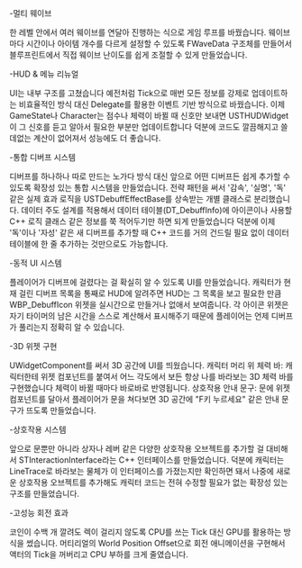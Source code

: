 -멀티 웨이브

한 레벨 안에서 여러 웨이브를 연달아 진행하는 식으로 게임 루프를 바꿨습니다.
웨이브마다 시간이나 아이템 개수를 다르게 설정할 수 있도록 FWaveData 구조체를 만들어서 블루프린트에서 직접 웨이브 난이도를 쉽게 조절할 수 있게 만들었습니다.

-HUD & 메뉴 리뉴얼

UI는 내부 구조를 고쳤습니다 예전처럼 Tick으로 매번 모든 정보를 강제로 업데이트하는 비효율적인 방식 대신 Delegate를 활용한 이벤트 기반 방식으로 바꿨습니다.
이제 GameState나 Character는 점수나 체력이 바뀔 때 신호만 보내면 USTHUDWidget이 그 신호를 듣고 알아서 필요한 부분만 업데이트합니다 덕분에 코드도 깔끔해지고 쓸데없는 계산이 없어져서 성능에도 더 좋습니다.

-통합 디버프 시스템

디버프를 하나하나 따로 만드는 노가다 방식 대신 앞으로 어떤 디버프든 쉽게 추가할 수 있도록 확장성 있는 통합 시스템을 만들었습니다. 전략 패턴을 써서 '감속', '실명', '독' 같은 실제 효과 로직을 USTDebuffEffectBase를 상속받는 개별 클래스로 분리했습니다.
데이터 주도 설계를 적용해서 데이터 테이블(DT_DebuffInfo)에 아이콘이나 사용할 C++ 로직 클래스 같은 정보를 쭉 적어두기만 하면 되게 만들었습니다 덕분에 이제 '독'이나 '자성' 같은 새 디버프를 추가할 때 C++ 코드를 거의 건드릴 필요 없이 데이터 테이블에 한 줄 추가하는 것만으로도 가능합니다.

-동적 UI 시스템

플레이어가 디버프에 걸렸다는 걸 확실히 알 수 있도록 UI를 만들었습니다. 캐릭터가 현재 걸린 디버프 목록을 통째로 HUD에 알려주면 HUD는 그 목록을 보고 필요한 만큼 WBP_DebuffIcon 위젯을 실시간으로 만들거나 없애서 보여줍니다.
각 아이콘 위젯은 자기 타이머의 남은 시간을 스스로 계산해서 표시해주기 때문에 플레이어는 언제 디버프가 풀리는지 정확히 알 수 있습니다.

-3D 위젯 구현

UWidgetComponent를 써서 3D 공간에 UI를 띄웠습니다.
캐릭터 머리 위 체력 바: 캐릭터한테 위젯 컴포넌트를 붙여서 어느 각도에서 보든 항상 나를 바라보는 3D 체력 바를 구현했습니다 체력이 바뀔 때마다 바로바로 반영됩니다.
상호작용 안내 문구: 문에 위젯 컴포넌트를 달아서 플레이어가 문을 쳐다보면 3D 공간에 "F키 누르세요" 같은 안내 문구가 뜨도록 만들었습니다.

-상호작용 시스템

앞으로 문뿐만 아니라 상자나 레버 같은 다양한 상호작용 오브젝트를 추가할 걸 대비해서 STInteractionInterface라는 C++ 인터페이스를 만들었습니다.
덕분에 캐릭터는 LineTrace로 바라보는 물체가 이 인터페이스를 가졌는지만 확인하면 돼서 나중에 새로운 상호작용 오브젝트를 추가해도 캐릭터 코드는 전혀 수정할 필요가 없는 확장성 있는 구조를 만들었습니다.

-고성능 회전 효과

코인이 수백 개 깔려도 렉이 걸리지 않도록 CPU를 쓰는 Tick 대신 GPU를 활용하는 방식을 썼습니다. 머티리얼의 World Position Offset으로 회전 애니메이션을 구현해서 액터의 Tick을 꺼버리고 CPU 부하를 크게 줄였습니다.

